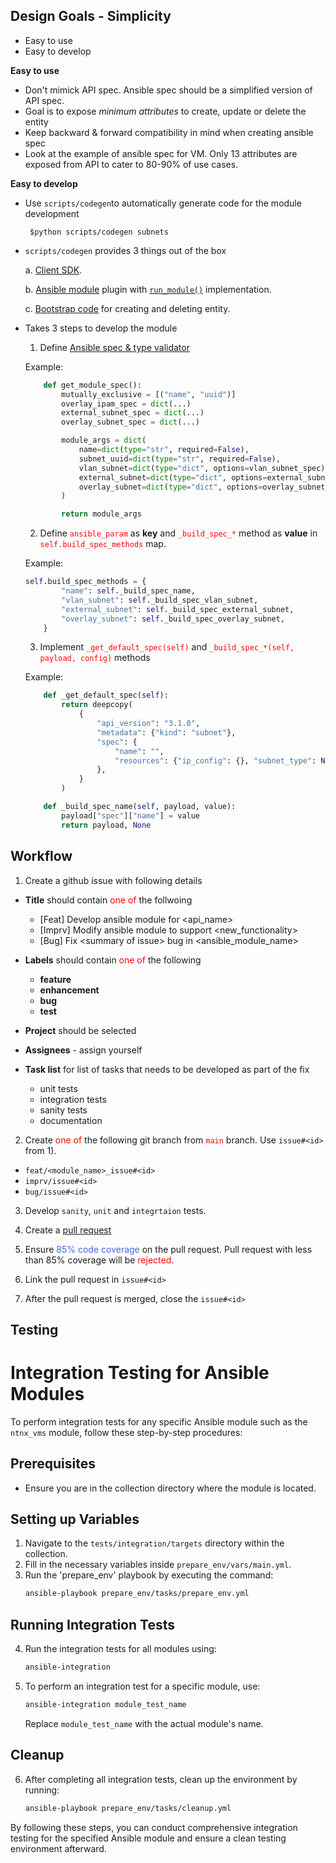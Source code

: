 ## Design Goals - Simplicity

- Easy to use
- Easy to develop

**Easy to use**

- Don't mimick API spec. Ansible spec should be a simplified version of API spec.
- Goal is to expose *minimum attributes* to create, update or delete the entity
- Keep backward & forward compatibility in mind when creating ansible spec
- Look at the example of ansible spec for VM. Only 13 attributes are exposed from API to cater to 80-90% of use cases.


**Easy to develop**

- Use `scripts/codegen`to automatically generate code for the module development

    ` $python scripts/codegen subnets`

- `scripts/codegen` provides 3 things out of the box

    a. [Client SDK](https://github.com/nutanix/nutanix.ansible/blob/main/plugins/module_utils/prism/subnets.py).

    b. [Ansible module](https://github.com/nutanix/nutanix.ansible/blob/main/plugins/modules/ntnx_subnets.py) plugin with [`run_module()`](https://github.com/nutanix/nutanix.ansible/blob/f5e9c0d1432014ea175b888f81efdfa6be81fb8f/plugins/modules/ntnx_subnets.py#L657) implementation.

    c. [Bootstrap code](https://github.com/nutanix/nutanix.ansible/blob/f5e9c0d1432014ea175b888f81efdfa6be81fb8f/plugins/modules/ntnx_subnets.py#L595) for creating and deleting entity.

- Takes 3 steps to develop the module
    1. Define [Ansible spec & type validator](https://docs.ansible.com/ansible/latest/dev_guide/developing_program_flow_modules.html#argument-spec)

    Example:
    ```python
        def get_module_spec():
            mutually_exclusive = [("name", "uuid")]
            overlay_ipam_spec = dict(...)
            external_subnet_spec = dict(...)
            overlay_subnet_spec = dict(...)

            module_args = dict(
                name=dict(type="str", required=False),
                subnet_uuid=dict(type="str", required=False),
                vlan_subnet=dict(type="dict", options=vlan_subnet_spec),
                external_subnet=dict(type="dict", options=external_subnet_spec),
                overlay_subnet=dict(type="dict", options=overlay_subnet_spec),
            )

            return module_args
    ```

    2. Define <font color="red">`ansible_param`</font> as **key** and <font color="red">`_build_spec_*`</font> method as **value** in <font color="red">`self.build_spec_methods`</font> map.

    Example:
    ```python
    self.build_spec_methods = {
            "name": self._build_spec_name,
            "vlan_subnet": self._build_spec_vlan_subnet,
            "external_subnet": self._build_spec_external_subnet,
            "overlay_subnet": self._build_spec_overlay_subnet,
        }
    ```
    3. Implement <font color=red>`_get_default_spec(self)`</font> and <font color="red">`_build_spec_*(self, payload, config)`</font> methods

    Example:
    ```python
        def _get_default_spec(self):
            return deepcopy(
                {
                    "api_version": "3.1.0",
                    "metadata": {"kind": "subnet"},
                    "spec": {
                        "name": "",
                        "resources": {"ip_config": {}, "subnet_type": None},
                    },
                }
            )

        def _build_spec_name(self, payload, value):
            payload["spec"]["name"] = value
            return payload, None

    ```

## Workflow

1. Create a github issue with following details
 * **Title** should contain <font color="red">one of</font> the follwoing
    - [Feat] Develop ansible module for \<api_name>
    - [Imprv] Modify ansible module to support \<new_functionality>
    - [Bug] Fix \<summary of issue> bug in \<ansible_module_name>
 * **Labels** should contain <font color="red">one of</font> the following
    - **feature**
    - **enhancement**
    - **bug**
    - **test**

 * **Project** should be selected
 * **Assignees** - assign yourself
 * **Task list** for list of tasks that needs to be developed as part of the fix
    - unit tests
    - integration tests
    - sanity tests
    - documentation

2. Create <font color="red">one of</font> the following git branch from <font color="red">`main`</font> branch. Use `issue#<id>` from 1).
 * `feat/<module_name>_issue#<id>`
 * `imprv/issue#<id>`
 * `bug/issue#<id>`

3. Develop `sanity`, `unit` and `integrtaion` tests.

4. Create a [pull request](https://docs.github.com/en/pull-requests/collaborating-with-pull-requests/proposing-changes-to-your-work-with-pull-requests/creating-a-pull-request)

5. Ensure <font color="royalblue">85% code coverage</font> on the pull request. Pull request with less than 85% coverage will be <font color="red">rejected</font>.

6. Link the pull request in `issue#<id>`

7. After the pull request is merged, close the `issue#<id>`


## Testing

# Integration Testing for Ansible Modules

To perform integration tests for any specific Ansible module such as the `ntnx_vms` module, follow these step-by-step procedures:

## Prerequisites
- Ensure you are in the collection directory where the module is located.

## Setting up Variables
1. Navigate to the `tests/integration/targets` directory within the collection.
2. Fill in the necessary variables inside `prepare_env/vars/main.yml`.
3. Run the 'prepare_env' playbook by executing the command:
    ```bash
    ansible-playbook prepare_env/tasks/prepare_env.yml
    ```

## Running Integration Tests
4. Run the integration tests for all modules using:
    ```bash
    ansible-integration
    ```

5. To perform an integration test for a specific module, use:
    ```bash
    ansible-integration module_test_name
    ```
    Replace `module_test_name` with the actual module's name.

## Cleanup
6. After completing all integration tests, clean up the environment by running:
    ```bash
    ansible-playbook prepare_env/tasks/cleanup.yml
    ```

By following these steps, you can conduct comprehensive integration testing for the specified Ansible module and ensure a clean testing environment afterward.
